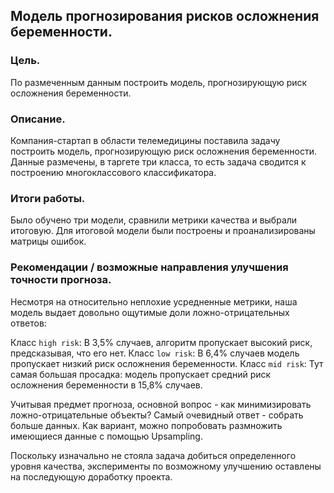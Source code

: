 ## Модель прогнозирования рисков осложнения беременности.

### Цель.
По размеченным данным построить модель, прогнозирующую риск осложнения беременности.

### Описание.
Компания-стартап в области телемедицины поставила задачу построить модель, прогнозирующую риск осложнения беременности. Данные размечены, в таргете три класса, то есть задача сводится к построению многоклассового классификатора.

### Итоги работы.
Было обучено три модели, сравнили метрики качества и выбрали итоговую. Для итоговой модели были построены и проанализированы матрицы ошибок. 

### Рекомендации / возможные направления улучшения точности прогноза.
Несмотря на относительно неплохие усредненные метрики, наша модель выдает довольно ощутимые доли ложно-отрицательных ответов:

Класс `high risk`: В 3,5% случаев, алгоритм пропускает высокий риск, предсказывая, что его нет.
Класс `low risk`: В 6,4% случаев модель пропускает низкий риск осложнения беременности.
Класс `mid risk`: Тут самая большая просадка: модель пропускает средний риск осложнения беременности в 15,8% случаев.

Учитывая предмет прогноза, основной вопрос - как минимизировать ложно-отрицательные объекты?
Самый очевидный ответ - собрать больше данных. Как вариант, можно попробовать размножить имеющиеся данные с помощью Upsampling.

Поскольку изначально не стояла задача добиться определенного уровня качества, эксперименты по возможному улучшению оставлены на последующую доработку проекта.

